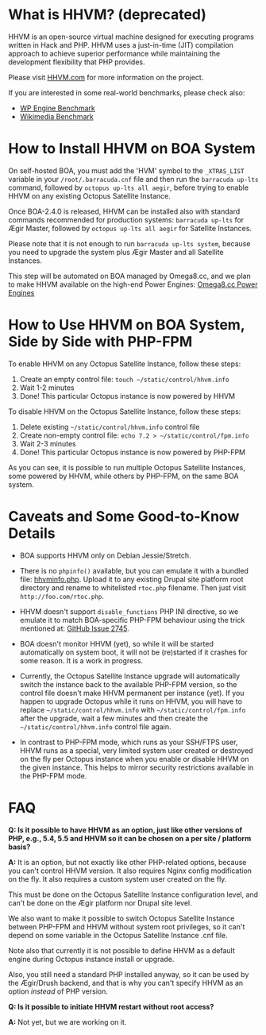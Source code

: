 # What is HHVM? (deprecated)

HHVM is an open-source virtual machine designed for executing programs written in Hack and PHP. HHVM uses a just-in-time (JIT) compilation approach to achieve superior performance while maintaining the development flexibility that PHP provides.

Please visit [HHVM.com](http://hhvm.com) for more information on the project.

If you are interested in some real-world benchmarks, please check also:

- [WP Engine Benchmark](http://wpengine.com/2014/11/19/hhvm-project-mercury/)
- [Wikimedia Benchmark](http://blog.wikimedia.org/2014/12/29/how-we-made-editing-wikipedia-twice-as-fast/)

# How to Install HHVM on BOA System

On self-hosted BOA, you must add the 'HVM' symbol to the `_XTRAS_LIST` variable in your `/root/.barracuda.cnf` file and then run the `barracuda up-lts` command, followed by `octopus up-lts all aegir`, before trying to enable HHVM on any existing Octopus Satellite Instance.

Once BOA-2.4.0 is released, HHVM can be installed also with standard commands recommended for production systems: `barracuda up-lts` for Ægir Master, followed by `octopus up-lts all aegir` for Satellite Instances.

Please note that it is not enough to run `barracuda up-lts system`, because you need to upgrade the system plus Ægir Master and all Satellite Instances.

This step will be automated on BOA managed by Omega8.cc, and we plan to make HHVM available on the high-end Power Engines: [Omega8.cc Power Engines](https://omega8.cc/power)

# How to Use HHVM on BOA System, Side by Side with PHP-FPM

To enable HHVM on any Octopus Satellite Instance, follow these steps:

1. Create an empty control file: `touch ~/static/control/hhvm.info`
2. Wait 1-2 minutes
3. Done! This particular Octopus instance is now powered by HHVM

To disable HHVM on the Octopus Satellite Instance, follow these steps:

1. Delete existing `~/static/control/hhvm.info` control file
2. Create non-empty control file: `echo 7.2 > ~/static/control/fpm.info`
3. Wait 2-3 minutes
4. Done! This particular Octopus instance is now powered by PHP-FPM

As you can see, it is possible to run multiple Octopus Satellite Instances, some powered by HHVM, while others by PHP-FPM, on the same BOA system.

# Caveats and Some Good-to-Know Details

- BOA supports HHVM only on Debian Jessie/Stretch.

- There is no `phpinfo()` available, but you can emulate it with a bundled file: [hhvminfo.php](https://github.com/omega8cc/boa/blob/master/aegir/conf/hhvm/view/hhvminfo.php). Upload it to any existing Drupal site platform root directory and rename to whitelisted `rtoc.php` filename. Then just visit `http://foo.com/rtoc.php`.

- HHVM doesn't support `disable_functions` PHP INI directive, so we emulate it to match BOA-specific PHP-FPM behaviour using the trick mentioned at: [GitHub Issue 2745](https://github.com/facebook/hhvm/issues/2745#issuecomment-47134544).

- BOA doesn't monitor HHVM (yet), so while it will be started automatically on system boot, it will not be (re)started if it crashes for some reason. It is a work in progress.

- Currently, the Octopus Satellite Instance upgrade will automatically switch the instance back to the available PHP-FPM version, so the control file doesn't make HHVM permanent per instance (yet). If you happen to upgrade Octopus while it runs on HHVM, you will have to replace `~/static/control/hhvm.info` with `~/static/control/fpm.info` after the upgrade, wait a few minutes and then create the `~/static/control/hhvm.info` control file again.

- In contrast to PHP-FPM mode, which runs as your SSH/FTPS user, HHVM runs as a special, very limited system user created or destroyed on the fly per Octopus instance when you enable or disable HHVM on the given instance. This helps to mirror security restrictions available in the PHP-FPM mode.

# FAQ

**Q: Is it possible to have HHVM as an option, just like other versions of PHP, e.g., 5.4, 5.5 and HHVM so it can be chosen on a per site / platform basis?**

**A:** It is an option, but not exactly like other PHP-related options, because you can't control HHVM version. It also requires Nginx config modification on the fly. It also requires a custom system user created on the fly.

This must be done on the Octopus Satellite Instance configuration level, and can't be done on the Ægir platform nor Drupal site level.

We also want to make it possible to switch Octopus Satellite Instance between PHP-FPM and HHVM without system root privileges, so it can't depend on some variable in the Octopus Satellite Instance .cnf file.

Note also that currently it is not possible to define HHVM as a default engine during Octopus instance install or upgrade.

Also, you still need a standard PHP installed anyway, so it can be used by the Ægir/Drush backend, and that is why you can't specify HHVM as an option *instead* of PHP version.

**Q: Is it possible to initiate HHVM restart without root access?**

**A:** Not yet, but we are working on it.
